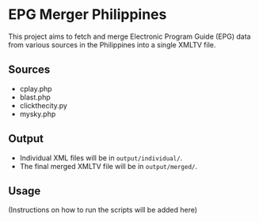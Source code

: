 # EPG Merger Philippines

This project aims to fetch and merge Electronic Program Guide (EPG) data from various sources in the Philippines into a single XMLTV file.

## Sources

* cplay.php
* blast.php
* clickthecity.py
* mysky.php

## Output

* Individual XML files will be in `output/individual/`.
* The final merged XMLTV file will be in `output/merged/`.

## Usage

(Instructions on how to run the scripts will be added here)
